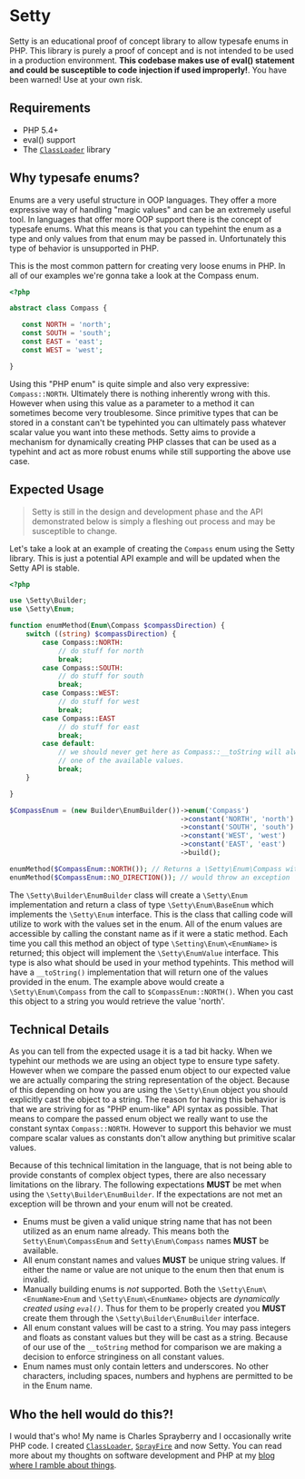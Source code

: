 # Setty

Setty is an educational proof of concept library to allow typesafe enums in PHP. This library is purely a proof of concept and is not intended to be used in a production environment. **This codebase makes use of eval() statement and could be susceptible to code injection if used improperly!**. You have been warned! Use at your own risk.

## Requirements

- PHP 5.4+
- eval() support
- The [`ClassLoader`](http://github.com/cspray/ClassLoader) library

## Why typesafe enums?

Enums are a very useful structure in OOP languages. They offer a more expressive way of handling "magic values" and can be an extremely useful tool. In languages that offer more OOP support there is the concept of typesafe enums. What this means is that you can typehint the enum as a type and only values from that enum may be passed in. Unfortunately this type of behavior is unsupported in PHP.

This is the most common pattern for creating very loose enums in PHP. In all of our examples we're gonna take a look at the Compass enum.

 ```php
<?php

abstract class Compass {

    const NORTH = 'north';
    const SOUTH = 'south';
    const EAST = 'east';
    const WEST = 'west';

}
 ```

Using this "PHP enum" is quite simple and also very expressive: `Compass::NORTH`. Ultimately there is nothing inherently wrong with this. However when using this value as a parameter to a method it can sometimes become very troublesome. Since primitive types that can be stored in a constant can't be typehinted you can ultimately pass whatever scalar value you want into these methods. Setty aims to provide a mechanism for dynamically creating PHP classes that can be used as a typehint and act as more robust enums while still supporting the above use case.

## Expected Usage

> Setty is still in the design and development phase and the API demonstrated below is simply a fleshing out process and may be susceptible to change.

Let's take a look at an example of creating the `Compass` enum using the Setty library. This is just a potential API example and will be updated when the Setty API is stable.

```php
<?php

use \Setty\Builder;
use \Setty\Enum;

function enumMethod(Enum\Compass $compassDirection) {
    switch ((string) $compassDirection) {
        case Compass::NORTH:
            // do stuff for north
            break;
        case Compass::SOUTH:
            // do stuff for south
            break;
        case Compass::WEST:
            // do stuff for west
            break;
        case Compass::EAST
            // do stuff for east
            break;
        case default:
            // we should never get here as Compass::__toString will always return
            // one of the available values.
            break;
    }

}

$CompassEnum = (new Builder\EnumBuilder())->enum('Compass')
                                          ->constant('NORTH', 'north')
                                          ->constant('SOUTH', 'south')
                                          ->constant('WEST', 'west')
                                          ->constant('EAST', 'east')
                                          ->build();

enumMethod($CompassEnum::NORTH()); // Returns a \Setty\Enum\Compass with __toString set to 'north'
enumMethod($CompassEnum::NO_DIRECTION()); // would throw an exception
```

The `\Setty\Builder\EnumBuilder` class will create a `\Setty\Enum` implementation and return a class of type `\Setty\Enum\BaseEnum` which implements the `\Setty\Enum` interface. This is the class that calling code will utilize to work with the values set in the enum. All of the enum values are accessible by calling the constant name as if it were a static method. Each time you call this method an object of type `\Setting\Enum\<EnumName>` is returned; this object will implement the `\Setty\EnumValue` interface. This type is also what should be used in your method typehints. This method will have a `__toString()` implementation that will return one of the values provided in the enum. The example above would create a `\Setty\Enum\Compass` from the call to `$CompassEnum::NORTH()`. When you cast this object to a string you would retrieve the value 'north'.

## Technical Details

As you can tell from the expected usage it is a tad bit hacky. When we typehint our methods we are using an object type to ensure type safety. However when we compare the passed enum object to our expected value we are actually comparing the string representation of the object. Because of this depending on how you are using the `\Setty\Enum` object you should explicitly cast the object to a string. The reason for having this behavior is that we are striving for as "PHP enum-like" API syntax as possible. That means to compare the passed enum object we really want to use the constant syntax `Compass::NORTH`. However to support this behavior we must compare scalar values as constants don't allow anything but primitive scalar values.

Because of this technical limitation in the language, that is not being able to provide constants of complex object types, there are also necessary limitations on the library. The following expectations **MUST** be met when using the `\Setty\Builder\EnumBuilder`. If the expectations are not met an exception will be thrown and your enum will not be created.

- Enums must be given a valid unique string name that has not been utilized as an enum name already. This means both the `Setty\Enum\CompassEnum` and `Setty\Enum\Compass` names **MUST** be available.
- All enum constant names and values **MUST** be unique string values. If either the name or value are not unique to the enum then that enum is invalid.
- Manually building enums is *not* supported. Both the `\Setty\Enum\<EnumName>Enum` and `\Setty\Enum\<EnumName>` objects are *dynamically created using `eval()`*. Thus for them to be properly created you **MUST** create them through the `\Setty\Builder\EnumBuilder` interface.
- All enum constant values will be cast to a string. You may pass integers and floats as constant values but they will be cast as a string. Because of our use of the `__toString` method for comparison we are making a decision to enforce stringiness on all constant values.
- Enum names must only contain letters and underscores. No other characters, including spaces, numbers and hyphens are permitted to be in the Enum name.

## Who the hell would do this?!

I would that's who! My name is Charles Sprayberry and I occasionally write PHP code. I created [`ClassLoader`](http://github.com/cspray/ClassLoader), [`SprayFire`](http://github.com/cspray/SprayFire) and now Setty. You can read more about my thoughts on software development and PHP at my [blog where I ramble about things](http://cspray.github.io).
